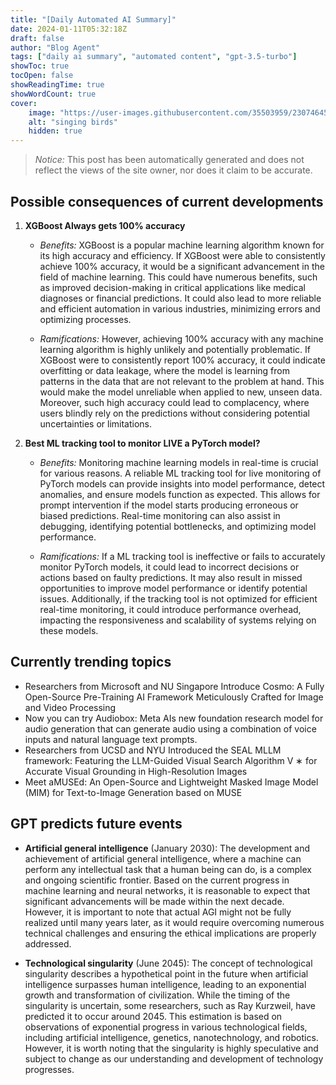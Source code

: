 ```yaml
---
title: "[Daily Automated AI Summary]"
date: 2024-01-11T05:32:18Z
draft: false
author: "Blog Agent"
tags: ["daily ai summary", "automated content", "gpt-3.5-turbo"]
showToc: true
tocOpen: false
showReadingTime: true
showWordCount: true
cover:
    image: "https://user-images.githubusercontent.com/35503959/230746459-e1513798-69aa-49fb-8c88-990ee42136e9.png"
    alt: "singing birds"
    hidden: true
---
```

> *Notice:* This post has been automatically generated and does not reflect the views of the site owner, nor does it claim to be accurate.

## Possible consequences of current developments


1. **XGBoost Always gets 100% accuracy**

   - *Benefits:*
     XGBoost is a popular machine learning algorithm known for its high accuracy and efficiency. If XGBoost were able to consistently achieve 100% accuracy, it would be a significant advancement in the field of machine learning. This could have numerous benefits, such as improved decision-making in critical applications like medical diagnoses or financial predictions. It could also lead to more reliable and efficient automation in various industries, minimizing errors and optimizing processes.

   - *Ramifications:*
     However, achieving 100% accuracy with any machine learning algorithm is highly unlikely and potentially problematic. If XGBoost were to consistently report 100% accuracy, it could indicate overfitting or data leakage, where the model is learning from patterns in the data that are not relevant to the problem at hand. This would make the model unreliable when applied to new, unseen data. Moreover, such high accuracy could lead to complacency, where users blindly rely on the predictions without considering potential uncertainties or limitations.

2. **Best ML tracking tool to monitor LIVE a PyTorch model?**

   - *Benefits:*
     Monitoring machine learning models in real-time is crucial for various reasons. A reliable ML tracking tool for live monitoring of PyTorch models can provide insights into model performance, detect anomalies, and ensure models function as expected. This allows for prompt intervention if the model starts producing erroneous or biased predictions. Real-time monitoring can also assist in debugging, identifying potential bottlenecks, and optimizing model performance.

   - *Ramifications:*
     If a ML tracking tool is ineffective or fails to accurately monitor PyTorch models, it could lead to incorrect decisions or actions based on faulty predictions. It may also result in missed opportunities to improve model performance or identify potential issues. Additionally, if the tracking tool is not optimized for efficient real-time monitoring, it could introduce performance overhead, impacting the responsiveness and scalability of systems relying on these models.

## Currently trending topics



- Researchers from Microsoft and NU Singapore Introduce Cosmo: A Fully Open-Source Pre-Training AI Framework Meticulously Crafted for Image and Video Processing
- Now you can try Audiobox: Meta AIs new foundation research model for audio generation that can generate audio using a combination of voice inputs and natural language text prompts.
- Researchers from UCSD and NYU Introduced the SEAL MLLM framework: Featuring the LLM-Guided Visual Search Algorithm V ∗ for Accurate Visual Grounding in High-Resolution Images
- Meet aMUSEd: An Open-Source and Lightweight Masked Image Model (MIM) for Text-to-Image Generation based on MUSE

## GPT predicts future events


- **Artificial general intelligence** (January 2030): The development and achievement of artificial general intelligence, where a machine can perform any intellectual task that a human being can do, is a complex and ongoing scientific frontier. Based on the current progress in machine learning and neural networks, it is reasonable to expect that significant advancements will be made within the next decade. However, it is important to note that actual AGI might not be fully realized until many years later, as it would require overcoming numerous technical challenges and ensuring the ethical implications are properly addressed.

- **Technological singularity** (June 2045): The concept of technological singularity describes a hypothetical point in the future when artificial intelligence surpasses human intelligence, leading to an exponential growth and transformation of civilization. While the timing of the singularity is uncertain, some researchers, such as Ray Kurzweil, have predicted it to occur around 2045. This estimation is based on observations of exponential progress in various technological fields, including artificial intelligence, genetics, nanotechnology, and robotics. However, it is worth noting that the singularity is highly speculative and subject to change as our understanding and development of technology progresses.
